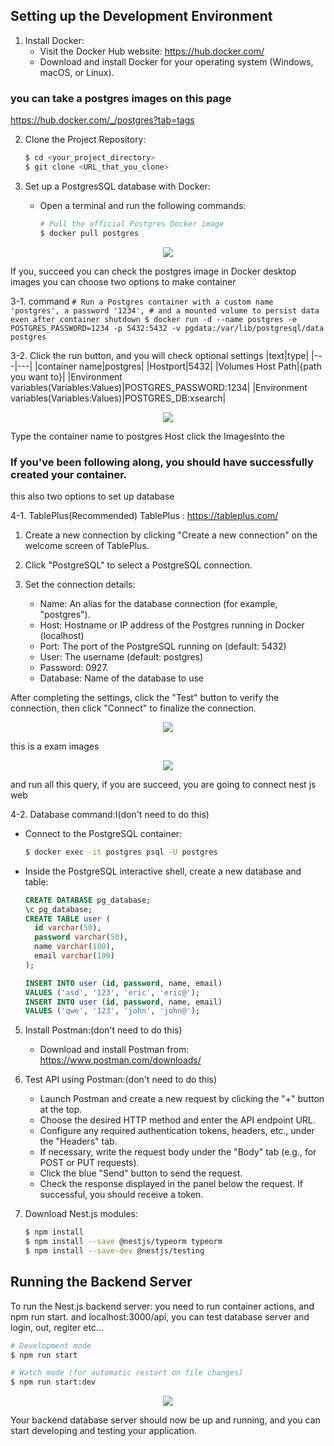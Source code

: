 
## Setting up the Development Environment

1. Install Docker:
   - Visit the Docker Hub website: https://hub.docker.com/
   - Download and install Docker for your operating system (Windows, macOS, or Linux).

### you can take a postgres images on this page
https://hub.docker.com/_/postgres?tab=tags

2. Clone the Project Repository:
   ```bash
   $ cd <your_project_directory>
   $ git clone <URL_that_you_clone>
   ```

3. Set up a PostgresSQL database with Docker:
   - Open a terminal and run the following commands:

     ```bash
     # Pull the official Postgres Docker image
     $ docker pull postgres
     ```

<p align="center">
 <img src = "./readmeimgs/dockerimgs.png">
</p>
If you, succeed you can check the postgres image in Docker desktop images
you can choose two options to make container

3-1.  command
     ```
     # Run a Postgres container with a custom name 'postgres', a password '1234',
     # and a mounted volume to persist data even after container shutdown
     $ docker run -d --name postgres -e POSTGRES_PASSWORD=1234 -p 5432:5432 -v pgdata:/var/lib/postgresql/data postgres
     ```


3-2. Click the run button, and you will check optional settings
|text|type|
|---|---|
|container name|postgres|
|Hostport|5432|
|Volumes Host Path|{path you want to}|
|Environment variables(Variables:Values)|POSTGRES_PASSWORD:1234|
|Environment variables(Variables:Values)|POSTGRES_DB:xsearch|
<p align="center">
 <img src = "./readmeimgs/dockercontainer.png">
</p>
Type the container name to postgres
Host
click the ImagesInto the 

### If you've been following along, you should have successfully created your container. 

this also two options to set up database

4-1. TablePlus(Recommended)
TablePlus : https://tableplus.com/
1. Create a new connection by clicking "Create a new connection" on the welcome screen of TablePlus.
2. Click "PostgreSQL" to select a PostgreSQL connection.
3. Set the connection details:

   - Name: An alias for the database connection (for example, "postgres").
   - Host: Hostname or IP address of the Postgres running in Docker (localhost)
   - Port: The port of the PostgreSQL running on (default: 5432)
   - User: The username (default: postgres)
   - Password: 0927.
   - Database: Name of the database to use

  After completing the settings, click the "Test" button to verify the connection, then click "Connect" to finalize the connection.
<p align="center">
 <img src = "./readmeimgs/tablescon.png">
</p>
this is a exam images

<p align="center">
 <img src = "./readmeimgs/tablequery.png">
</p>
and run all this query, if you are succeed, you are going to connect nest js web


4-2. Database command:I(don't need to do this)
   - Connect to the PostgreSQL container:

     ```bash
     $ docker exec -it postgres psql -U postgres
     ```

   - Inside the PostgreSQL interactive shell, create a new database and table:

     ```sql
     CREATE DATABASE pg_database;
     \c pg_database;
     CREATE TABLE user (
       id varchar(50),
       password varchar(50),
       name varchar(100),
       email varchar(100)
     );

     INSERT INTO user (id, password, name, email)
     VALUES ('asd', '123', 'eric', 'eric@');
     INSERT INTO user (id, password, name, email)
     VALUES ('qwe', '123', 'john', 'john@');
     ```

5. Install Postman:(don't need to do this)
   - Download and install Postman from: https://www.postman.com/downloads/

6. Test API using Postman:(don't need to do this)
   - Launch Postman and create a new request by clicking the "+" button at the top.
   - Choose the desired HTTP method and enter the API endpoint URL.
   - Configure any required authentication tokens, headers, etc., under the "Headers" tab.
   - If necessary, write the request body under the "Body" tab (e.g., for POST or PUT requests).
   - Click the blue "Send" button to send the request.
   - Check the response displayed in the panel below the request. If successful, you should receive a token.

7. Download Nest.js modules:
   ```bash
   $ npm install
   $ npm install --save @nestjs/typeorm typeorm
   $ npm install --save-dev @nestjs/testing
   ```

## Running the Backend Server

To run the Nest.js backend server:
you need to run container actions, and npm run start.
and localhost:3000/api, you can test database server and login, out, regiter etc...

```bash
# Development mode
$ npm run start

# Watch mode (for automatic restart on file changes)
$ npm run start:dev
```
<p align="center">
 <img src = "./readmeimgs/swaggerapi.png">
</p>

Your backend database server should now be up and running, and you can start developing and testing your application.


